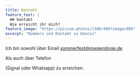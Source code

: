 ```yaml
---
title: Kontakt
feature_text: |
  ## Kontakt
  Wie erreicht ihr mich?
feature_image: "https://picsum.photos/1300/400?image=989"
excerpt: "Nummern und Kontakt zu Dennis"
---
```


Ich bin sowohl über Email
<a href="mailto:sommerfest@magierdinge.de">sommerfest@magierdinge.de</a>

Als auch über Telefon

<script>
const digits = ['6', '8', '7', '0', '5', '9', '1', '3']
var vor = digits[3] + digits[6] + digits[0] + digits[7];
var nach =  digits[5] + digits[1] + digits[0] + digits[0] + digits[4] + digits[1] + digits[2];
document.write("<a href=\"tel:" + vor + nach + "\">" + vor + " " + nach + "</a>");
</script>

(Signal oder Whatsapp) zu erreichen.